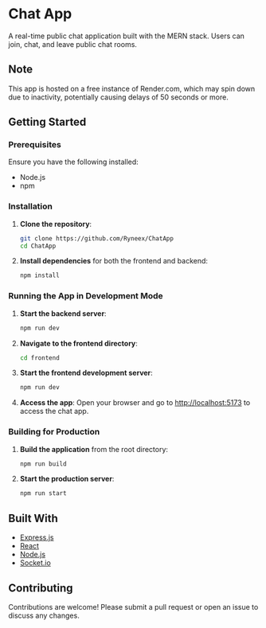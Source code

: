 # Chat App

A real-time public chat application built with the MERN stack. Users can join, chat, and leave public chat rooms.

## Note
This app is hosted on a free instance of Render.com, which may spin down due to inactivity, potentially causing delays of 50 seconds or more.

## Getting Started

### Prerequisites
Ensure you have the following installed:
- Node.js
- npm

### Installation

1. **Clone the repository**:
    ```bash
    git clone https://github.com/Ryneex/ChatApp
    cd ChatApp
    ```

2. **Install dependencies** for both the frontend and backend:
    ```bash
    npm install
    ```

### Running the App in Development Mode

1. **Start the backend server**:
    ```bash
    npm run dev
    ```

2. **Navigate to the frontend directory**:
    ```bash
    cd frontend
    ```

3. **Start the frontend development server**:
    ```bash
    npm run dev
    ```

4. **Access the app**:
   Open your browser and go to [http://localhost:5173](http://localhost:5173) to access the chat app.

### Building for Production

1. **Build the application** from the root directory:
    ```bash
    npm run build
    ```

2. **Start the production server**:
    ```bash
    npm run start
    ```

## Built With
- [Express.js](https://expressjs.com/)
- [React](https://reactjs.org/)
- [Node.js](https://nodejs.org/)
- [Socket.io](https://socket.io/)

## Contributing
Contributions are welcome! Please submit a pull request or open an issue to discuss any changes.
